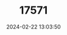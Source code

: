 ---
title: "17571"
category: "Platyrrhinus infuscus"
draft: false
date: 2024-02-22 13:03:50
languages:
  English: ["Buffy Broad-nosed Bat"]
---